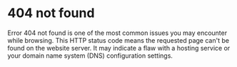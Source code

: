 # 404 not found

Error 404 not found is one of the most common issues you may encounter while browsing. This HTTP status code means the requested page can't be found on the website server. It may indicate a flaw with a hosting service or your domain name system (DNS) configuration settings.


